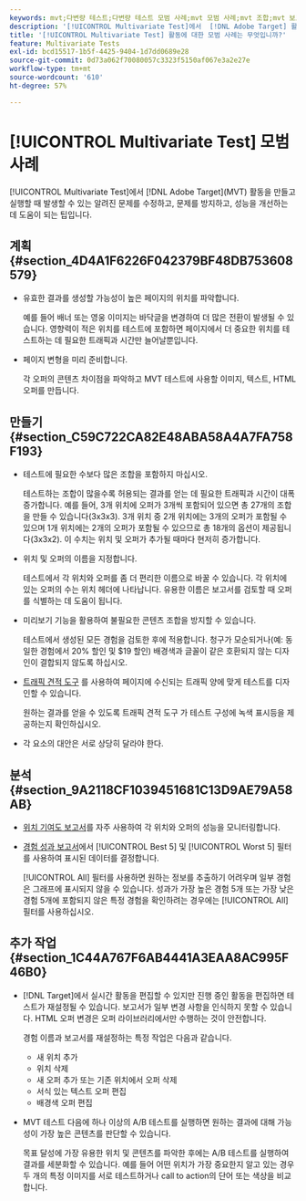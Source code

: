```yaml
---
keywords: mvt;다변량 테스트;다변량 테스트 모범 사례;mvt 모범 사례;mvt 조합;mvt 보고서
description: '[!UICONTROL Multivariate Test]에서  [!DNL Adobe Target] 활동을 만들고 실행할 때 발생할 수 있는 알려진 문제를 수정하고, 문제를 방지하고, 성능을 개선하는 방법을 알아봅니다.'
title: '[!UICONTROL Multivariate Test] 활동에 대한 모범 사례는 무엇입니까?'
feature: Multivariate Tests
exl-id: bcd15517-1b5f-4425-9404-1d7dd0689e28
source-git-commit: 0d73a062f70080057c3323f5150af067e3a2e27e
workflow-type: tm+mt
source-wordcount: '610'
ht-degree: 57%

---
```


# [!UICONTROL Multivariate Test] 모범 사례

[!UICONTROL Multivariate Test]에서 [!DNL Adobe Target]&#x200B;(MVT) 활동을 만들고 실행할 때 발생할 수 있는 알려진 문제를 수정하고, 문제를 방지하고, 성능을 개선하는 데 도움이 되는 팁입니다.

## 계획 {#section_4D4A1F6226F042379BF48DB753608579}

* 유효한 결과를 생성할 가능성이 높은 페이지의 위치를 파악합니다.

  예를 들어 배너 또는 영웅 이미지는 바닥글을 변경하여 더 많은 전환이 발생될 수 있습니다. 영향력이 적은 위치를 테스트에 포함하면 페이지에서 더 중요한 위치를 테스트하는 데 필요한 트래픽과 시간만 늘어날뿐입니다.
* 페이지 변형을 미리 준비합니다.

  각 오퍼의 콘텐츠 차이점을 파악하고 MVT 테스트에 사용할 이미지, 텍스트, HTML 오퍼를 만듭니다.

## 만들기 {#section_C59C722CA82E48ABA58A4A7FA758F193}

* 테스트에 필요한 수보다 많은 조합을 포함하지 마십시오.

  테스트하는 조합이 많을수록 허용되는 결과를 얻는 데 필요한 트래픽과 시간이 대폭 증가합니다. 예를 들어, 3개 위치에 오퍼가 3개씩 포함되어 있으면 총 27개의 조합을 만들 수 있습니다(3x3x3). 3개 위치 중 2개 위치에는 3개의 오퍼가 포함될 수 있으며 1개 위치에는 2개의 오퍼가 포함될 수 있으므로 총 18개의 옵션이 제공됩니다(3x3x2). 이 수치는 위치 및 오퍼가 추가될 때마다 현저히 증가합니다.

* 위치 및 오퍼의 이름을 지정합니다.

  테스트에서 각 위치와 오퍼를 좀 더 편리한 이름으로 바꿀 수 있습니다. 각 위치에 있는 오퍼의 수는 위치 헤더에 나타납니다. 유용한 이름은 보고서를 검토할 때 오퍼를 식별하는 데 도움이 됩니다.

* 미리보기 기능을 활용하여 불필요한 콘텐츠 조합을 방지할 수 있습니다.

  테스트에서 생성된 모든 경험을 검토한 후에 적용합니다. 청구가 모순되거나(예: 동일한 경험에서 20% 할인 및 $19 할인) 배경색과 글꼴이 같은 호환되지 않는 디자인이 결합되지 않도록 하십시오.

* [트래픽 견적 도구](/help/main/c-activities/c-multivariate-testing/t-create-multivariate-test/traffic-estimator.md) 를 사용하여 페이지에 수신되는 트래픽 양에 맞게 테스트를 디자인할 수 있습니다.

  원하는 결과를 얻을 수 있도록 트래픽 견적 도구 가 테스트 구성에 녹색 표시등을 제공하는지 확인하십시오.

* 각 요소의 대안은 서로 상당히 달라야 한다.

## 분석 {#section_9A2118CF1039451681C13D9AE79A58AB}

* [위치 기여도 보고서](/help/main/c-reports/multivariate-test-reports/location-contribution-report.md)를 자주 사용하여 각 위치와 오퍼의 성능을 모니터링합니다.
* [경험 성과 보고서](/help/main/c-reports/multivariate-test-reports/experience-performance-report.md)에서 [!UICONTROL Best 5] 및 [!UICONTROL Worst 5] 필터를 사용하여 표시된 데이터를 결정합니다.

  [!UICONTROL All] 필터를 사용하면 원하는 정보를 추출하기 어려우며 일부 경험은 그래프에 표시되지 않을 수 있습니다. 성과가 가장 높은 경험 5개 또는 가장 낮은 경험 5개에 포함되지 않은 특정 경험을 확인하려는 경우에는 [!UICONTROL All] 필터를 사용하십시오.

## 추가 작업 {#section_1C44A767F6AB4441A3EAA8AC995F46B0}

* [!DNL Target]에서 실시간 활동을 편집할 수 있지만 진행 중인 활동을 편집하면 테스트가 재설정될 수 있습니다. 보고서가 일부 변경 사항을 인식하지 못할 수 있습니다. HTML 오퍼 변경은 오퍼 라이브러리에서만 수행하는 것이 안전합니다.

  경험 이름과 보고서를 재설정하는 특정 작업은 다음과 같습니다.

   * 새 위치 추가
   * 위치 삭제
   * 새 오퍼 추가 또는 기존 위치에서 오퍼 삭제
   * 서식 있는 텍스트 오퍼 편집
   * 배경색 오퍼 편집

* MVT 테스트 다음에 하나 이상의 A/B 테스트를 실행하면 원하는 결과에 대해 가능성이 가장 높은 콘텐츠를 판단할 수 있습니다.

  목표 달성에 가장 유용한 위치 및 콘텐츠를 파악한 후에는 A/B 테스트를 실행하여 결과를 세분화할 수 있습니다. 예를 들어 어떤 위치가 가장 중요한지 알고 있는 경우 두 개의 특정 이미지를 서로 테스트하거나 call to action의 단어 또는 색상을 비교합니다.
